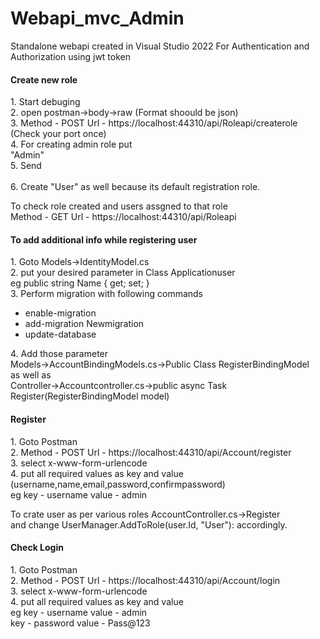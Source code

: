 # Webapi_mvc_Admin
Standalone webapi created in Visual Studio 2022 For Authentication and Authorization using jwt token

<h4>Create new role</h4> 
1. Start debuging </br>
2. open postman->body->raw (Format shoould be json) </br>
3. Method - POST 
    Url - https://localhost:44310/api/Roleapi/createrole  (Check your port once) </br>
4. For creating admin role put </br>
"Admin" </br>
5. Send </br></br>
6. Create "User" as well because its default registration role.

To check role created and users assgned to that role </br>
Method - GET 
Url - https://localhost:44310/api/Roleapi

<h4>To add additional info while registering user </h4>
1. Goto Models->IdentityModel.cs </br>
2. put your desired parameter in Class Applicationuser </br>
    eg  public string Name { get; set; } </br>
3. Perform migration with following commands </br>
<ul>
    <li>enable-migration</li>
    <li>add-migration Newmigration</li>
    <li>update-database</li>
</ul>
4. Add those parameter </br>
Models->AccountBindingModels.cs->Public Class RegisterBindingModel </br>
as well as </br>
Controller->Accountcontroller.cs->public async Task<IHttpActionResult> Register(RegisterBindingModel model) </br>

<h4>Register</h4>
1. Goto Postman </br>
2. Method - POST 
    Url - https://localhost:44310/api/Account/register </br>
3. select x-www-form-urlencode </br>
4. put all required values as key and value (username,name,email,password,confirmpassword) </br>
    eg  key - username value - admin </br>

To crate user as per various roles AccountController.cs->Register </br>
and change UserManager.AddToRole(user.Id, "User"): accordingly. </br>

<h4>Check Login</h4>
1. Goto Postman </br>
2. Method - POST 
    Url - https://localhost:44310/api/Account/login </br>
3. select x-www-form-urlencode </br>
4. put all required values as key and value </br>
    eg  key - username value - admin </br>
    key - password value - Pass@123 </br>
